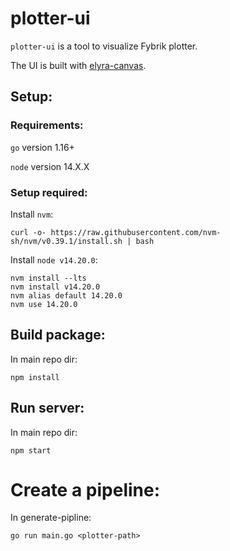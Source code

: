 # plotter-ui

`plotter-ui` is a tool to visualize Fybrik plotter.

The UI is built with [elyra-canvas](https://github.com/elyra-ai/canvas/wiki).

## Setup:

### Requirements:
`go` version 1.16+

`node` version 14.X.X


### Setup required:

Install `nvm`:

```
curl -o- https://raw.githubusercontent.com/nvm-sh/nvm/v0.39.1/install.sh | bash
```

Install `node v14.20.0`:

```
nvm install --lts
nvm install v14.20.0
nvm alias default 14.20.0
nvm use 14.20.0
```

## Build package:

In main repo dir:
```
npm install
```

## Run server:

In main repo dir:
```
npm start
```

# Create a pipeline:

In generate-pipline:
```
go run main.go <plotter-path>
```
